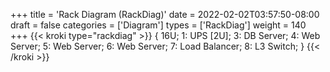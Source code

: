+++
title = 'Rack Diagram (RackDiag)'
date = 2022-02-02T03:57:50-08:00
draft = false
categories = ['Diagram']
types =  ['RackDiag']
weight = 140
+++
{{< kroki type="rackdiag" >}}
{
  16U;
  1: UPS [2U];
  3: DB Server;
  4: Web Server;
  5: Web Server;
  6: Web Server;
  7: Load Balancer;
  8: L3 Switch;
}
{{< /kroki >}}
